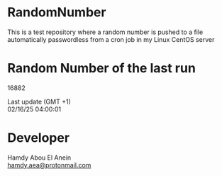 # RandomNumber    
This is a test repository where a random number is pushed to a file automatically passwordless from a cron job in my Linux CentOS server    
# Random Number of the last run   
16882
      
Last update (GMT +1)    
02/16/25 04:00:01
# Developer    
Hamdy Abou El Anein   
hamdy.aea@protonmail.com
